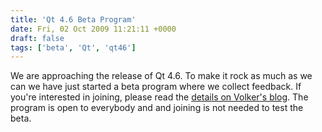```yaml
---
title: 'Qt 4.6 Beta Program'
date: Fri, 02 Oct 2009 11:21:11 +0000
draft: false
tags: ['beta', 'Qt', 'qt46']
---
```


We are approaching the release of Qt 4.6. To make it rock as much as we can we have just started a beta program where we collect feedback. If you're interested in joining, please read the [details on Volker's blog](http://labs.trolltech.com/blogs/2009/09/30/join-the-qt-46-beta-program/). The program is open to everybody and and joining is not needed to test the beta.